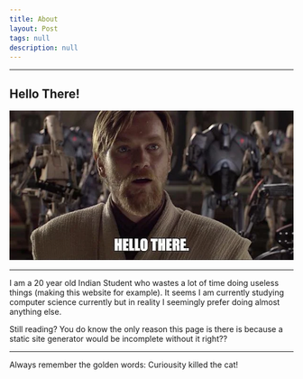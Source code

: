 ```yaml
---
title: About
layout: Post
tags: null
description: null
---
```


---

## Hello There!

![General Kenobi](../static/images/GeneralKenobi.png)

---

I am a 20 year old Indian Student who wastes a lot of time doing useless things (making this website for example). It seems I am currently studying computer science currently but in reality I seemingly prefer doing almost anything else.

Still reading? You do know the only reason this page is there is because a static site generator would be incomplete without it right??

---

Always remember the golden words: Curiousity killed the cat!